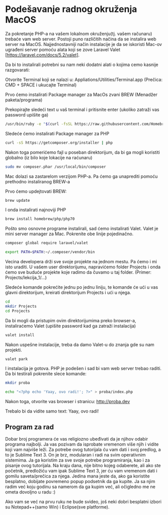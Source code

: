 # Podešavanje radnog okruženja MacOS

Za pokretanje PHP-a na vašem lokalnom okruženju(tj. vašem računaru) trebaće vam web server. Postoji puno različitih
načina da se instalira web server na MacOS. Najjednostavniji način instalacije je da se iskoristi Mac-ov ugrađeni server
pomoću alata koji se zove Laravel Valet [https://laravel.com/docs/5.2/valet].


Da bi to instalirali potrebni su nam neki dodatni alati o kojima cemo kasnije razgovarati:

Otvorite Terminal koji se nalazi u: Appliations/Utilities/Terminal.app
(Prečica: CMD + SPACE i ukucajte Terminal)


Prvo ćemo instalirati Package manager za MacOs zvani BREW (Menadžer paketa/programa)

Prekopirajte sledeći text u vaš terminal i pritisnite enter (ukoliko zatraži vas password upišite ga)
```bash
/usr/bin/ruby -e "$(curl -fsSL https://raw.githubusercontent.com/Homebrew/install/master/install)"
```


Sledeće ćemo instalirati Package manager za PHP
```bash
curl -sS https://getcomposer.org/installer | php
```


Nakon toga pomerićemo fajl u poseban direktorijum, da bi ga mogli koristiti globalno (iz bilo koje lokacije na raćunaru)
```bash
sudo mv composer.phar /usr/local/bin/composer
```


Mac dolazi sa zastarelom verzijom PHP-a. Pa ćemo ga unaprediti pomoću prethodno instaliranog BREW-a

Prvo ćemo updejtovati BREW:
```bash
brew update
```

I onda instalirati najnoviji PHP
```bash
brew install homebrew/php/php70
```

Pošto smo osnovne programe instalirali, sad ćemo instalirati Valet. Valet je mini server manager za Mac. Pokrenite obe linije pojedinačno.
```bash
composer global require laravel/valet
```

```bash
export PATH=$PATH:~/.composer/vendor/bin
```


Vecina developera drži sve svoje projekte na jednom mestu. Pa ćemo i mi isto uraditi. U vašem user direktorijumu, napravićemo folder Projects i onda ćemo sve buduće projekte koje radimo da čuvamo u taj folder. (Primer: Projects/lekcija_1/...)

Sledeće komande pokrećite jednu po jednu liniju, te komande će ući u vas glavni direktorijum, kreirati direktorijum Projects i ući u njega.

```bash
cd
mkdir Projects
cd Projects
```

Da bi mogli da pristupim ovim direktorijumima preko browser-a, instaliraćemo Valet (upišite password kad ga zatraži instalacija)

```bash
valet install
```

Nakon uspešne instalacije, treba da damo Valet-u do znanja gde su nam projekti.

```bash
valet park
```


I instalacija je gotova. PHP je podešen i sad bi vam web server trebao raditi. Da bi testirali pokrenite slece komande:

```bash
mkdir proba

echo "<?php echo 'Yaay, ovo radi!'; ?>" > proba/index.php
```

Nakon toga, otvorite vas browser i stranicu: http://proba.dev

Trebalo bi da vidite samo text: Yaay, ovo radi!


## Program za rad

Dobar broj programera će vas religiozno ubeđivati da je njihov odabir programa najbolji.
Ja vas pozivam da isprobate vremenom više njih i vidite koji vam najviše leži.
Za potrebe ovog tutorijala ću vam dati i svoj predlog, a to je Sublime Text 3.
On je brz, modularan i radi na svim operativnim sistemima. Ja ga koristim za sve svoje potrebe programiranja,
kao i za pisanje ovog tutorijala. Na kraju dana, nije bitno kojeg odaberete, ali ako ste početnik,
predložiću vam ipak Sublime Text 3, jer ću vam vremenom dati i gomilu saveta/prečica za njega.
Jedina mana jeste da, ako ga koristite besplatno, dobijate povremeno popup podsetnik da ga kupite.
Ja sa njim radim već koju godinu sa namerom da ga kupim već, ali očigledno me ne ometa dovoljno u radu :)

Ako vam se već na prvu ruku ne bude svideo, još neki dobri besplatni izbori su Notepad++(samo Win) i Eclipse(sve platforme).
